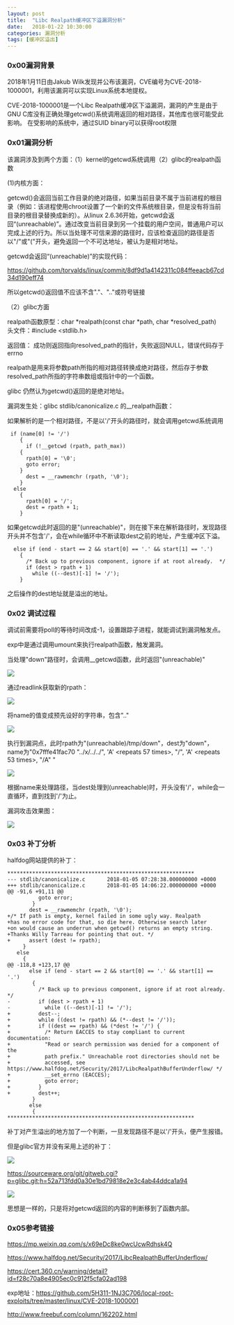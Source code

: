 ```yaml
---
layout: post
title:  "Libc Realpath缓冲区下溢漏洞分析"
date:   2018-01-22 10:30:00
categories: 漏洞分析
tags: [缓冲区溢出]
---
```


### 0x00漏洞背景

2018年1月11日由Jakub Wilk发现并公布该漏洞，CVE编号为CVE-2018- 1000001，利用该漏洞可以实现Linux系统本地提权。

CVE-2018-1000001是一个Libc Realpath缓冲区下溢漏洞，漏洞的产生是由于GNU C库没有正确处理getcwd()系统调用返回的相对路径，其他库也很可能受此影响。 在受影响的系统中，通过SUID binary可以获得root权限

<!-- more -->

### 0x01漏洞分析

该漏洞涉及到两个方面：（1）kernel的getcwd系统调用（2）glibc的realpath函数  

(1)内核方面：  

getcwd()会返回当前工作目录的绝对路径，如果当前目录不属于当前进程的根目录（例如：该进程使用chroot设置了一个新的文件系统根目录，但是没有将当前目录的根目录替换成新的）。从linux 2.6.36开始，getcwd会返回“(unreachable)”。通过改变当前目录到另一个挂载的用户空间，普通用户可以完成上述的行为。所以当处理不可信来源的路径时，应该检查返回的路径是否以"/"或"("开头，避免返回一个不可达地址，被认为是相对地址。

getcwd会返回“(unreachable)”的实现代码：  

https://github.com/torvalds/linux/commit/8df9d1a4142311c084ffeeacb67cd34d190eff74

所以getcwd()返回值不应该不含"."、".."或符号链接

（2）glibc方面

realpath函数原型：char *realpath(const char *path, char *resolved_path)  
头文件：#include <stdlib.h>  

返回值： 成功则返回指向resolved_path的指针，失败返回NULL，错误代码存于errno  

realpath是用来将参数path所指的相对路径转换成绝对路径，然后存于参数resolved_path所指的字符串数组或指针中的一个函数。

glibc 仍然认为getcwd()返回的是绝对地址。

漏洞发生处：glibc stdlib/canonicalize.c 的__realpath函数：

如果解析的是一个相对路径，不是以'/'开头的路径时，就会调用getcwd系统调用

```
 if (name[0] != '/')
    {
      if (!__getcwd (rpath, path_max))
	{
	  rpath[0] = '\0';
	  goto error;
	}
      dest = __rawmemchr (rpath, '\0');
    }
  else
    {
      rpath[0] = '/';
      dest = rpath + 1;
    }
```
如果getcwd此时返回的是"(unreachable)"，则在接下来在解析路径时，发现路径开头并不包含'/'，会在while循环中不断读取dest之前的地址，产生缓冲区下溢。
```
  else if (end - start == 2 && start[0] == '.' && start[1] == '.')
	{
	  /* Back up to previous component, ignore if at root already.  */
	  if (dest > rpath + 1)
	    while ((--dest)[-1] != '/');
	}

```

之后操作的dest地址就是溢出的地址。

### 0x02 调试过程

调试前需要将poll的等待时间改成-1，设置跟踪子进程，就能调试到漏洞触发点。

exp中是通过调用umount来执行realpath函数，触发漏洞。

当处理"down"路径时，会调用__getcwd函数，此时返回"(unreachable)"

![](../image/2018-01-22-Libc_Realpath缓冲区下溢漏洞分析/debug1.jpg)

通过readlink获取新的rpath：

![](../image/2018-01-22-Libc_Realpath缓冲区下溢漏洞分析/debug2.jpg)

将name的值变成预先设好的字符串，包含".."

![](../image/2018-01-22-Libc_Realpath缓冲区下溢漏洞分析/debug3.jpg)

执行到漏洞点，此时rpath为"(unreachable)/tmp/down"，dest为"down"，name为"0x7fffe41fac70 "../x/../../", 'A' <repeats 57 times>, "/", 'A' <repeats 53
 times>, "/A"
"

![](../image/2018-01-22-Libc_Realpath缓冲区下溢漏洞分析/debug4.jpg)

根据name来处理路径，当dest处理到(unreachable)时，开头没有'/'，while会一直循环，直到找到'/'为止。

漏洞攻击效果图：

![](../image/2018-01-22-Libc_Realpath缓冲区下溢漏洞分析/CVE-2018-1000001_6.jpg)

### 0x03 补丁分析

halfdog网站提供的补丁：

```
************************************************************
--- stdlib/canonicalize.c       2018-01-05 07:28:38.000000000 +0000
+++ stdlib/canonicalize.c       2018-01-05 14:06:22.000000000 +0000
@@ -91,6 +91,11 @@
          goto error;
        }
       dest = __rawmemchr (rpath, '\0');
+/* If path is empty, kernel failed in some ugly way. Realpath
+has no error code for that, so die here. Otherwise search later
+on would cause an underrun when getcwd() returns an empty string.
+Thanks Willy Tarreau for pointing that out. */
+      assert (dest != rpath);
     }
   else
     {
@@ -118,8 +123,17 @@
       else if (end - start == 2 && start[0] == '.' && start[1] == '.')
        {
          /* Back up to previous component, ignore if at root already.  */
-         if (dest > rpath + 1)
-           while ((--dest)[-1] != '/');
+         dest--;
+         while ((dest != rpath) && (*--dest != '/'));
+         if ((dest == rpath) && (*dest != '/') {
+           /* Return EACCES to stay compliant to current documentation:
+           "Read or search permission was denied for a component of the
+           path prefix." Unreachable root directories should not be
+           accessed, see https://www.halfdog.net/Security/2017/LibcRealpathBufferUnderflow/ */
+           __set_errno (EACCES);
+           goto error;
+         }
+         dest++;
        }
       else
        {
************************************************************
```

补丁对产生溢出的地方加了一个判断，一旦发现路径不是以'/'开头，便产生报错。

但是glibc官方并没有采用上述的补丁：

![](../image/2018-01-22-Libc_Realpath缓冲区下溢漏洞分析/CVE-2018-1000001_7.jpg)

https://sourceware.org/git/gitweb.cgi?p=glibc.git;h=52a713fdd0a30e1bd79818e2e3c4ab44ddca1a94

![](../image/2018-01-22-Libc_Realpath缓冲区下溢漏洞分析/CVE-2018-1000001_8.jpg)

思想是一样的，只是将对getcwd返回的内容的判断移到了函数内部。

### 0x05参考链接

https://mp.weixin.qq.com/s/x69eDc8ke0wcUcwRdhsk4Q

https://www.halfdog.net/Security/2017/LibcRealpathBufferUnderflow/

https://cert.360.cn/warning/detail?id=f28c70a8e4905ec0c912f5cfa02ad198

exp地址：https://github.com/5H311-1NJ3C706/local-root-exploits/tree/master/linux/CVE-2018-1000001

http://www.freebuf.com/column/162202.html